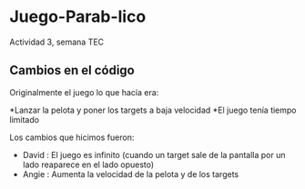 # Juego-Parab-lico
Actividad 3, semana TEC 
## Cambios en el código 
Originalmente el juego lo que hacía era: 

  *Lanzar la pelota y poner los targets a baja velocidad
  *El juego tenía tiempo limitado
  
Los cambios que hicimos fueron: 
  * David : El juego es infinito (cuando un target sale de la pantalla por un lado reaparece en el lado opuesto)
  * Angie : Aumenta la velocidad de la pelota y de los targets
